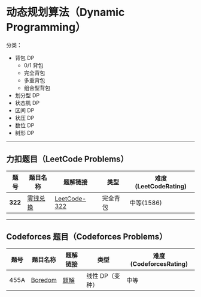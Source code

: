 # 动态规划算法（Dynamic Programming）

分类：

- 背包 DP
  - 0/1 背包
  - 完全背包
  - 多重背包
  - 组合型背包
- 划分型 DP
- 状态机 DP
- 区间 DP
- 状压 DP
- 数位 DP
- 树形 DP

---

## 力扣题目（LeetCode Problems）

| 题号 | 题目名称 | 题解链接 | 类型 | 难度(LeetCodeRating) |
|------|----------|----------|------|----------------------|
| **322** | [零钱兑换](https://leetcode.cn/problems/coin-change/) | [LeetCode-322](solution/LeetCode322.md) | 完全背包 | 中等(1586) |

---

## Codeforces 题目（Codeforces Problems）

| 题号 | 题目名称 | 题解链接 | 类型 | 难度(CodeforcesRating) |
|------|----------|----------|------|------------------------|
| 455A | [Boredom](https://codeforces.com/problemset/problem/455/A) | [题解](./cf/455A-boredom.md) | 线性 DP（变种） | 中等 |
